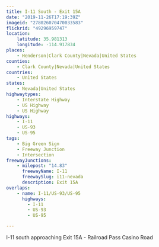 ```yaml
---
title: I-11 South - Exit 15A
date: "2019-11-26T17:19:39Z"
imageid: "278026070470033583"
flickrid: "49296959747"
location:
    latitude: 35.981313
    longitude: -114.917834
places:
    - Henderson|Clark County|Nevada|United States
counties:
    - Clark County|Nevada|United States
countries:
    - United States
states:
    - Nevada|United States
highwaytypes:
    - Interstate Highway
    - US Highway
    - US Highway
highways:
    - I-11
    - US-93
    - US-95
tags:
    - Big Green Sign
    - Freeway Junction
    - Intersection
freewayJunctions:
    - milepost: "14.83"
      freewayName: I-11
      freewaySlug: i11-nevada
      description: Exit 15A
overlaps:
    - name: I-11/US-93/US-95
      highways:
        - I-11
        - US-93
        - US-95

---
```

I-11 south approaching Exit 15A - Railroad Pass Casino Road